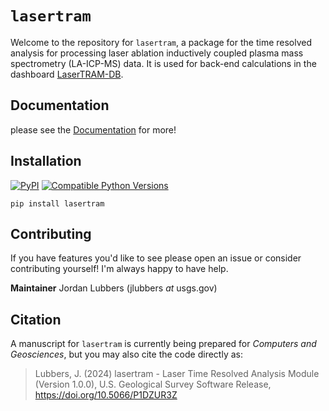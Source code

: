 # ```lasertram```

Welcome to the repository for `lasertram`, a package for the time resolved analysis for processing laser ablation inductively coupled plasma mass spectrometry (LA-ICP-MS) data. It is used for back-end calculations in the dashboard [LaserTRAM-DB](https://github.com/jlubbersgeo/laserTRAM-DB).

## Documentation

please see the [Documentation](https://jlubbersgeo.github.io/lasertram/) for more!

## Installation
[![PyPI](https://img.shields.io/pypi/v/lasertram.svg?style=flat)](https://pypi.python.org/pypi/lasertram)
[![Compatible Python Versions](https://img.shields.io/pypi/pyversions/lasertram.svg?style=flat)](https://pypi.org/project/lasertram/)
```
pip install lasertram
```

## Contributing

If you have features you'd like to see please open an issue or consider contributing yourself! I'm always happy to have help.

**Maintainer** Jordan Lubbers (jlubbers _at_ usgs.gov)

## Citation
A manuscript for `lasertram` is currently being prepared for _Computers and Geosciences_, but you may also cite the code directly as:
> Lubbers, J. (2024) lasertram - Laser Time Resolved Analysis Module (Version 1.0.0), U.S. Geological Survey Software Release, https://doi.org/10.5066/P1DZUR3Z

